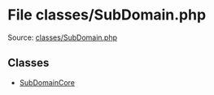 File classes/SubDomain.php
=========

Source: [classes/SubDomain.php](https://github.com/PrestaShop/PrestaShop/blob/1.5.0.1/classes/SubDomain.php)


Classes
-------

* [SubDomainCore](class.SubDomainCore.md)

